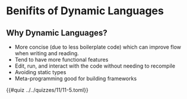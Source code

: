 # Benifits of Dynamic Languages

## Why Dynamic Languages?
- More concise (due to less boilerplate code) which can improve flow when
writing and reading.
- Tend to have more functional features
- Edit, run, and interact with the code without needing to recompile
- Avoiding static types
- Meta-programming good for building frameworks

{{#quiz ../../quizzes/11/11-5.toml}}
